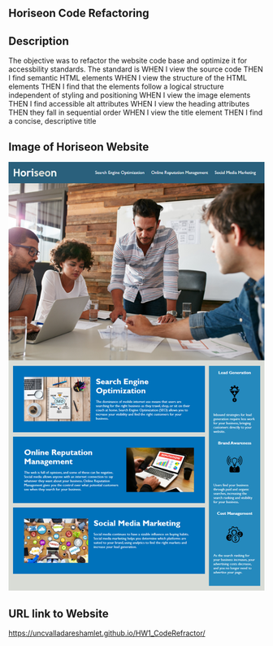 ## Horiseon Code Refactoring

## Description 
The objective was to refactor the website code base and optimize it for accessbility standards. The standard is 
WHEN I view the source code THEN I find semantic HTML elements 
WHEN I view the structure of the HTML elements
THEN I find that the elements follow a logical structure independent of styling and positioning
WHEN I view the image elements
THEN I find accessible alt attributes
WHEN I view the heading attributes
THEN they fall in sequential order
WHEN I view the title element
THEN I find a concise, descriptive title

## Image of Horiseon Website
![alt tag](Assets\images\mock-up.png)

## URL link to Website
https://uncvalladareshamlet.github.io/HW1_CodeRefractor/